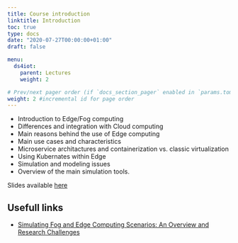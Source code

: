 ```yaml
---
title: Course introduction
linktitle: Introduction
toc: true
type: docs
date: "2020-07-27T00:00:00+01:00"
draft: false

menu:
  ds4iot:
    parent: Lectures
    weight: 2

# Prev/next pager order (if `docs_section_pager` enabled in `params.toml`)
weight: 2 #incremental id for page order
---
```


- Introduction to Edge/Fog computing
- Differences and integration with Cloud computing
- Main reasons behind the use of Edge computing
- Main use cases and characteristics
- Microservice architactures and containerization vs. classic virtualization
- Using Kubernates within Edge
- Simulation and modeling issues
- Overview of the main simulation tools.


Slides available [here](../../pdf/DS4IOT-PL01.pdf)


## Usefull links

- [Simulating Fog and Edge Computing Scenarios: An Overview and Research Challenges](https://www.researchgate.net/publication/331359471_Simulating_Fog_and_Edge_Computing_Scenarios_An_Overview_and_Research_Challenges)